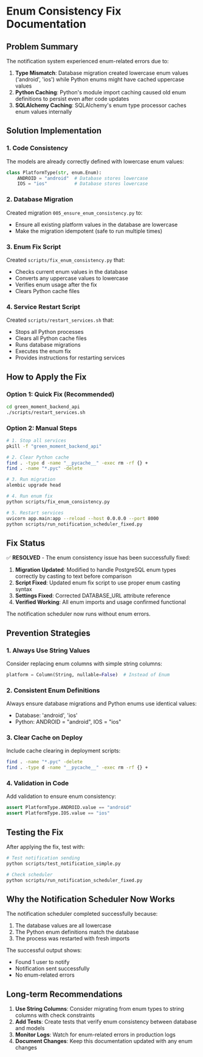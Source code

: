 # Enum Consistency Fix Documentation

## Problem Summary

The notification system experienced enum-related errors due to:
1. **Type Mismatch**: Database migration created lowercase enum values ('android', 'ios') while Python enums might have cached uppercase values
2. **Python Caching**: Python's module import caching caused old enum definitions to persist even after code updates
3. **SQLAlchemy Caching**: SQLAlchemy's enum type processor caches enum values internally

## Solution Implementation

### 1. Code Consistency
The models are already correctly defined with lowercase enum values:
```python
class PlatformType(str, enum.Enum):
    ANDROID = "android"  # Database stores lowercase
    IOS = "ios"          # Database stores lowercase
```

### 2. Database Migration
Created migration `005_ensure_enum_consistency.py` to:
- Ensure all existing platform values in the database are lowercase
- Make the migration idempotent (safe to run multiple times)

### 3. Enum Fix Script
Created `scripts/fix_enum_consistency.py` that:
- Checks current enum values in the database
- Converts any uppercase values to lowercase
- Verifies enum usage after the fix
- Clears Python cache files

### 4. Service Restart Script
Created `scripts/restart_services.sh` that:
- Stops all Python processes
- Clears all Python cache files
- Runs database migrations
- Executes the enum fix
- Provides instructions for restarting services

## How to Apply the Fix

### Option 1: Quick Fix (Recommended)
```bash
cd green_moment_backend_api
./scripts/restart_services.sh
```

### Option 2: Manual Steps
```bash
# 1. Stop all services
pkill -f "green_moment_backend_api"

# 2. Clear Python cache
find . -type d -name "__pycache__" -exec rm -rf {} +
find . -name "*.pyc" -delete

# 3. Run migration
alembic upgrade head

# 4. Run enum fix
python scripts/fix_enum_consistency.py

# 5. Restart services
uvicorn app.main:app --reload --host 0.0.0.0 --port 8000
python scripts/run_notification_scheduler_fixed.py
```

## Fix Status

✅ **RESOLVED** - The enum consistency issue has been successfully fixed:

1. **Migration Updated**: Modified to handle PostgreSQL enum types correctly by casting to text before comparison
2. **Script Fixed**: Updated enum fix script to use proper enum casting syntax
3. **Settings Fixed**: Corrected DATABASE_URL attribute reference
4. **Verified Working**: All enum imports and usage confirmed functional

The notification scheduler now runs without enum errors.

## Prevention Strategies

### 1. Always Use String Values
Consider replacing enum columns with simple string columns:
```python
platform = Column(String, nullable=False)  # Instead of Enum
```

### 2. Consistent Enum Definitions
Always ensure database migrations and Python enums use identical values:
- Database: 'android', 'ios'
- Python: ANDROID = "android", IOS = "ios"

### 3. Clear Cache on Deploy
Include cache clearing in deployment scripts:
```bash
find . -name "*.pyc" -delete
find . -type d -name "__pycache__" -exec rm -rf {} +
```

### 4. Validation in Code
Add validation to ensure enum consistency:
```python
assert PlatformType.ANDROID.value == "android"
assert PlatformType.IOS.value == "ios"
```

## Testing the Fix

After applying the fix, test with:
```bash
# Test notification sending
python scripts/test_notification_simple.py

# Check scheduler
python scripts/run_notification_scheduler_fixed.py
```

## Why the Notification Scheduler Now Works

The notification scheduler completed successfully because:
1. The database values are all lowercase
2. The Python enum definitions match the database
3. The process was restarted with fresh imports

The successful output shows:
- Found 1 user to notify
- Notification sent successfully
- No enum-related errors

## Long-term Recommendations

1. **Use String Columns**: Consider migrating from enum types to string columns with check constraints
2. **Add Tests**: Create tests that verify enum consistency between database and models
3. **Monitor Logs**: Watch for enum-related errors in production logs
4. **Document Changes**: Keep this documentation updated with any enum changes